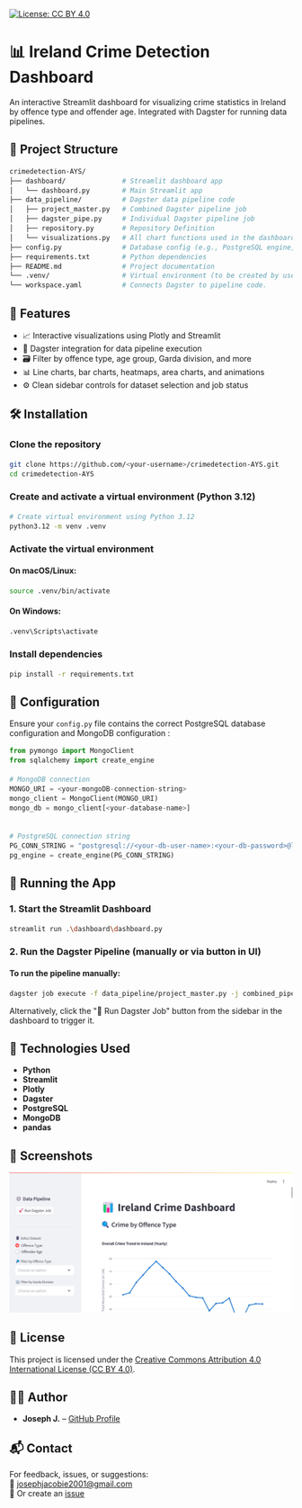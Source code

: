 [![License: CC BY 4.0](https://licensebuttons.net/l/by/4.0/88x31.png)](https://creativecommons.org/licenses/by/4.0/)

# 📊 Ireland Crime Detection Dashboard

An interactive Streamlit dashboard for visualizing crime statistics in Ireland by offence type and offender age. Integrated with Dagster for running data pipelines.

## 📁 Project Structure

```bash
crimedetection-AYS/
├── dashboard/              # Streamlit dashboard app
│   └── dashboard.py        # Main Streamlit app
├── data_pipeline/          # Dagster data pipeline code
│   ├── project_master.py   # Combined Dagster pipeline job
│   ├── dagster_pipe.py     # Individual Dagster pipeline job
│   ├── repository.py       # Repository Definition 
│   └── visualizations.py   # All chart functions used in the dashboard
├── config.py               # Database config (e.g., PostgreSQL engine,MongoDB)
├── requirements.txt        # Python dependencies
├── README.md               # Project documentation
└── .venv/                  # Virtual environment (to be created by user)
└── workspace.yaml          # Connects Dagster to pipeline code.
```

## 🚀 Features

- 📈 Interactive visualizations using Plotly and Streamlit
- 🧠 Dagster integration for data pipeline execution
- 🗃️ Filter by offence type, age group, Garda division, and more
- 📊 Line charts, bar charts, heatmaps, area charts, and animations
- ⚙️ Clean sidebar controls for dataset selection and job status

## 🛠️ Installation

### Clone the repository
```bash
git clone https://github.com/<your-username>/crimedetection-AYS.git
cd crimedetection-AYS
```

### Create and activate a virtual environment (Python 3.12)

```bash
# Create virtual environment using Python 3.12
python3.12 -m venv .venv
```

### Activate the virtual environment

#### On macOS/Linux:
```bash
source .venv/bin/activate
```

#### On Windows:
```bash
.venv\Scripts\activate
```

### Install dependencies
```bash
pip install -r requirements.txt
```
## 🧰 Configuration

Ensure your `config.py` file contains the correct PostgreSQL database configuration and MongoDB configuration :

```python
from pymongo import MongoClient
from sqlalchemy import create_engine

# MongoDB connection 
MONGO_URI = <your-mongoDB-connection-string> 
mongo_client = MongoClient(MONGO_URI)
mongo_db = mongo_client[<your-database-name>]


# PostgreSQL connection string
PG_CONN_STRING = "postgresql://<your-db-user-name>:<your-db-password>@localhost:5432/<your-database-name>"
pg_engine = create_engine(PG_CONN_STRING)
```

## 🧪 Running the App

### 1. Start the Streamlit Dashboard
```bash
streamlit run .\dashboard\dashboard.py
```

### 2. Run the Dagster Pipeline (manually or via button in UI)
#### To run the pipeline manually:
```bash
dagster job execute -f data_pipeline/project_master.py -j combined_pipeline_job
```
Alternatively, click the "🚀 Run Dagster Job" button from the sidebar in the dashboard to trigger it.


## 🧩 Technologies Used

- **Python**
- **Streamlit**
- **Plotly**
- **Dagster**
- **PostgreSQL**
- **MongoDB**
- **pandas**


## 📸 Screenshots

<p align="center">
  <img src="static/img/dashboard.png" alt="Dashboard Preview" width="800"/>
</p>



## 📜 License

This project is licensed under the [Creative Commons Attribution 4.0 International License (CC BY 4.0)](https://creativecommons.org/licenses/by/4.0/).



## 🙋‍♂️ Author

- **Joseph J.** – [GitHub Profile](https://github.com/JosephJ7)


## 📬 Contact

For feedback, issues, or suggestions:  
📧 josephjacobie2001@gmail.com  
📁 Or create an [issue](https://github.com/JosephJ7/crimedetection-AYS/issues)

